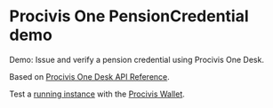 # Procivis One PensionCredential demo
Demo: Issue and verify a pension credential using Procivis One Desk.

Based on [Procivis One Desk API Reference](https://docs.procivis.ch/docs/desk-api).

Test a [running instance](https://issuer.procivis.pensiondemo.findy.fi/) with the [Procivis Wallet](https://walletoverview.info/wallets/procivis-one-wallet).
